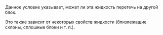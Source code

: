 ﻿Данное условие указывает, может ли эта жидкость перетечь на другой блок.

Это также зависит от некоторых свойств жидкости (близлежащие склоны, сплошные блоки и т. п.).